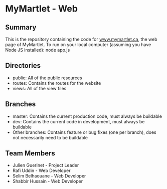 MyMartlet - Web
======

Summary 
------
This is the repository containing the code for www.mymartlet.ca, the web page of MyMartlet. To run on your local computer (assuming you have Node JS installed): node app.js

Directories
------
* public: All of the public resources
* routes: Contains the routes for the website 
* views: All of the view files

Branches 
------
* master: Contains the current production code, must always be buildable
* dev: Contains the current code in development, must always be buildable
* Other branches: Contains feature or bug fixes (one per branch), does not necessarily need to be buildable

Team Members
------
* Julien Guerinet - Project Leader
* Rafi Uddin - Web Developer
* Selim Belhaouane - Web Developer
* Shabbir Hussain - Web Developer
